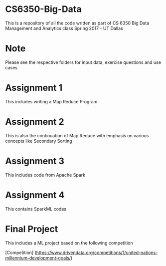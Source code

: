 # CS6350-Big-Data
This is a repository of all the code written as part of CS 6350 Big Data Management and Analytics class Spring 2017 - UT Dallas

# Note

Please see the respective folders for input data, exercise questions and use cases

# Assignment 1

This includes writing a Map Reduce Program

# Assignment 2 

This is also the continuation of Map Reduce with emphasis on various concepts like Secondary Sorting 

# Assignment 3

This includes code from Apache Spark

# Assignment 4

This contains SparkML codes

# Final Project

This includes a ML project based on the following competition

[Competition] (https://www.drivendata.org/competitions/1/united-nations-millennium-development-goals/)

